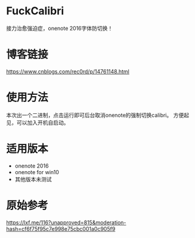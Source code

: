 # FuckCalibri
接力治愈强迫症，onenote 2016字体防切换！

# 博客链接
https://www.cnblogs.com/rec0rd/p/14761148.html

# 使用方法
本次出一个二进制，点击运行即可后台取消onenote的强制切换calibri。
方便起见，可以加入开机自启动。

# 适用版本
+ onenote 2016
+ onenote for win10
+ 其他版本未测试

# 原始参考
https://lxf.me/116?unapproved=815&moderation-hash=cf6f75f95c7e998e75cbc001a0c905f9
